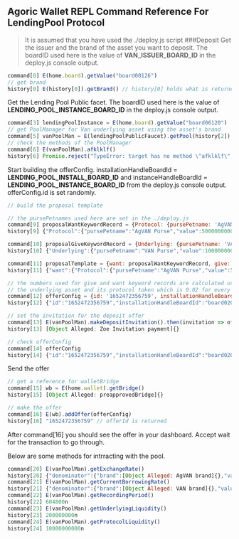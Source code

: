 ## Agoric Wallet REPL Command Reference For LendingPool Protocol
> It is assumed that you have used the ./deploy.js script 
###Deposit
Get the issuer and the brand of the asset you want to deposit. The boardID used here is the value of **VAN_ISSUER_BOARD_ID** in the 
deploy.js console output.
````js
command[0] E(home.board).getValue("board00126")
// get brand
history[0] E(history[0]).getBrand() // history[0] holds what is returned from command[0]
````

Get the Lending Pool Public facet. The boardID used here is the value of **LENDING_POOL_INSTANCE_BOARD_ID** in the
deploy.js console output.
````js
command[3] lendingPoolInstance = E(home.board).getValue("board06120")
// get PoolManager for Van underlying asset using the asset's brand
command[5] vanPoolMan = E(lendingPoolPublicFaucet).getPool(history[2])
// check the methods of the PoolManager
command[6] E(vanPoolMan).afklklf()
history[6] Promise.reject("TypeError: target has no method \"afklklf\", has [\"enoughLiquidityForProposedDebt\",\"getChargingPeriod\",\"getCollateralQuote\",\"getCurrentBorrowingRate\",\"getExchangeRate\",\"getInitialExchangeRate\",\"getInterestRate\",\"getLiquidationMargin\",\"getLoanFee\",\"getPriceAuthorityForBrand\",\"getProtocolAmountOut\",\"getProtocolBrand\",\"getProtocolIssuer\",\"getProtocolLiquidity\",\"getRecordingPeriod\",\"getThirdCurrencyBrand\",\"getTotalDebt\",\"getUnderlyingLiquidity\",\"makeBorrowKit\",\"makeDepositInvitation\",\"makeVaultKit\"]")
````

Start building the offerConfig. installationHandleBoardId = **LENDING_POOL_INSTALL_BOARD_ID** and instanceHandleBoardId = **LENDING_POOL_INSTANCE_BOARD_ID**
from the deploy.js console output. offerConfig.id is set randomly.
````js
// build the proposal template

// the pursePetnames used here are set in the ./deploy.js
command[9] proposalWantKeywordRecord = {Protocol: {pursePetname: 'AgVAN Purse', value: 1n * 10n ** 8n * 50n}}
history[9] {"Protocol":{"pursePetname":"AgVAN Purse","value":5000000000n}}

command[10] proposalGiveKeywordRecord = {Underlying: {pursePetname: 'VAN Purse', value: 1n * 10n ** 8n}}
history[10] {"Underlying":{"pursePetname":"VAN Purse","value":100000000n}}

command[11] proposalTemplate = {want: proposalWantKeywordRecord, give: proposalGiveKeywordRecord }
history[11] {"want":{"Protocol":{"pursePetname":"AgVAN Purse","value":5000000000n}},"give":{"Underlying":{"pursePetname":"VAN Purse","value":100000000n}}}

// the numbers used for give and want keyword records are calculated using the initial excahange rate between
// the underlying asset and its protocol token which is 0.02 for every pool  
command[12] offerConfig = {id: '1652472356759', installationHandleBoardId: 'board02021',  instanceHandleBoardId: 'board06120', proposalTemplate}
history[12] {"id":"1652472356759","installationHandleBoardId":"board02021","instanceHandleBoardId":"board06120","proposalTemplate":{"want":{"Protocol":{"pursePetname":"AgVAN Purse","value":5000000000n}},"give":{"Underlying":{"pursePetname":"VAN Purse","value":100000000n}}}}

// set the invitation for the deposit offer
command[13] E(vanPoolMan).makeDepositInvitation().then(invitation => offerConfig.invitation = invitation)
history[13] [Object Alleged: Zoe Invitation payment]{}

// check offerConfig
command[14] offerConfig
history[14] {"id":"1652472356759","installationHandleBoardId":"board02021","instanceHandleBoardId":"board06120","proposalTemplate":{"want":{"Protocol":{"pursePetname":"AgVAN Purse","value":5000000000n}},"give":{"Underlying":{"pursePetname":"VAN Purse","value":100000000n}}},"invitation":[Object Alleged: Zoe Invitation payment]{}}
````

Send the offer
````js
// get a reference for walletBridge
command[15] wb = E(home.wallet).getBridge()
history[15] [Object Alleged: preapprovedBridge]{}

// make the offer
command[16] E(wb).addOffer(offerConfig)
history[16] "1652472356759" // offerId is returned
````

After command[16] you should see the offer in your dashboard. Accept wait for the transaction to go through.

Below are some methods for intrracting with the pool.
````js
command[20] E(vanPoolMan).getExchangeRate()
history[20] {"denominator":{"brand":[Object Alleged: AgVAN brand]{},"value":10000n},"numerator":{"brand":[Object Alleged: VAN brand]{},"value":200n}}
command[21] E(vanPoolMan).getCurrentBorrowingRate()
history[21] {"denominator":{"brand":[Object Alleged: VAN brand]{},"value":10000n},"numerator":{"brand":[Object Alleged: VAN brand]{},"value":250n}}
command[22] E(vanPoolMan).getRecordingPeriod()
history[22] 604800n
command[23] E(vanPoolMan).getUnderlyingLiquidity()
history[23] 200000000n
command[24] E(vanPoolMan).getProtocolLiquidity()
history[24] 10000000000n
````